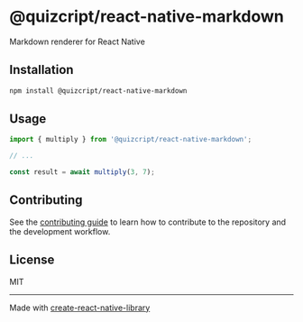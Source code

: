 # @quizcript/react-native-markdown

Markdown renderer for React Native

## Installation

```sh
npm install @quizcript/react-native-markdown
```

## Usage


```js
import { multiply } from '@quizcript/react-native-markdown';

// ...

const result = await multiply(3, 7);
```


## Contributing

See the [contributing guide](CONTRIBUTING.md) to learn how to contribute to the repository and the development workflow.

## License

MIT

---

Made with [create-react-native-library](https://github.com/callstack/react-native-builder-bob)
